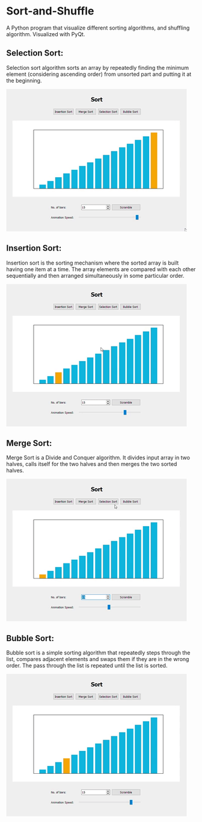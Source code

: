 # Sort-and-Shuffle
A Python program that visualize different sorting algorithms, and shuffling algorithm. Visualized with PyQt.

## Selection Sort:
Selection sort algorithm sorts an array by repeatedly finding the minimum element (considering ascending order) from unsorted part and putting it at the beginning.

![](resource/selection.gif)

## Insertion Sort:
Insertion sort is the sorting mechanism where the sorted array is built having one item at a time. The array elements are compared with each other sequentially and then arranged simultaneously in some particular order.

![](resource/insertion.gif)

## Merge Sort:
Merge Sort is a Divide and Conquer algorithm. It divides input array in two halves, calls itself for the two halves and then merges the two sorted halves.

![](resource/merge.gif)

## Bubble Sort:
Bubble sort is a simple sorting algorithm that repeatedly steps through the list, compares adjacent elements and swaps them if they are in the wrong order. The pass through the list is repeated until the list is sorted.
    
![](resource/bubble.gif)

